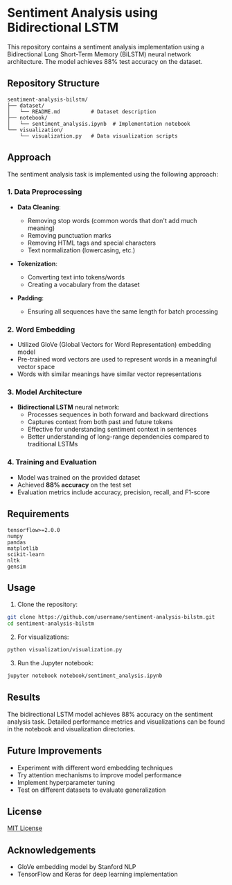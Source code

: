 # Sentiment Analysis using Bidirectional LSTM

This repository contains a sentiment analysis implementation using a Bidirectional Long Short-Term Memory (BiLSTM) neural network architecture. The model achieves 88% test accuracy on the dataset.

## Repository Structure

```
sentiment-analysis-bilstm/
├── dataset/
│   └── README.md          # Dataset description
├── notebook/
│   └── sentiment_analysis.ipynb  # Implementation notebook
└── visualization/
    └── visualization.py   # Data visualization scripts
```

## Approach

The sentiment analysis task is implemented using the following approach:

### 1. Data Preprocessing

- **Data Cleaning**:

  - Removing stop words (common words that don't add much meaning)
  - Removing punctuation marks
  - Removing HTML tags and special characters
  - Text normalization (lowercasing, etc.)

- **Tokenization**:

  - Converting text into tokens/words
  - Creating a vocabulary from the dataset

- **Padding**:
  - Ensuring all sequences have the same length for batch processing

### 2. Word Embedding

- Utilized GloVe (Global Vectors for Word Representation) embedding model
- Pre-trained word vectors are used to represent words in a meaningful vector space
- Words with similar meanings have similar vector representations

### 3. Model Architecture

- **Bidirectional LSTM** neural network:
  - Processes sequences in both forward and backward directions
  - Captures context from both past and future tokens
  - Effective for understanding sentiment context in sentences
  - Better understanding of long-range dependencies compared to traditional LSTMs

### 4. Training and Evaluation

- Model was trained on the provided dataset
- Achieved **88% accuracy** on the test set
- Evaluation metrics include accuracy, precision, recall, and F1-score

## Requirements

```
tensorflow>=2.0.0
numpy
pandas
matplotlib
scikit-learn
nltk
gensim
```

## Usage

1. Clone the repository:

```bash
git clone https://github.com/username/sentiment-analysis-bilstm.git
cd sentiment-analysis-bilstm
```

2. For visualizations:

```bash
python visualization/visualization.py
```

3. Run the Jupyter notebook:

```bash
jupyter notebook notebook/sentiment_analysis.ipynb
```

## Results

The bidirectional LSTM model achieves 88% accuracy on the sentiment analysis task. Detailed performance metrics and visualizations can be found in the notebook and visualization directories.

## Future Improvements

- Experiment with different word embedding techniques
- Try attention mechanisms to improve model performance
- Implement hyperparameter tuning
- Test on different datasets to evaluate generalization

## License

[MIT License](LICENSE)

## Acknowledgements

- GloVe embedding model by Stanford NLP
- TensorFlow and Keras for deep learning implementation
